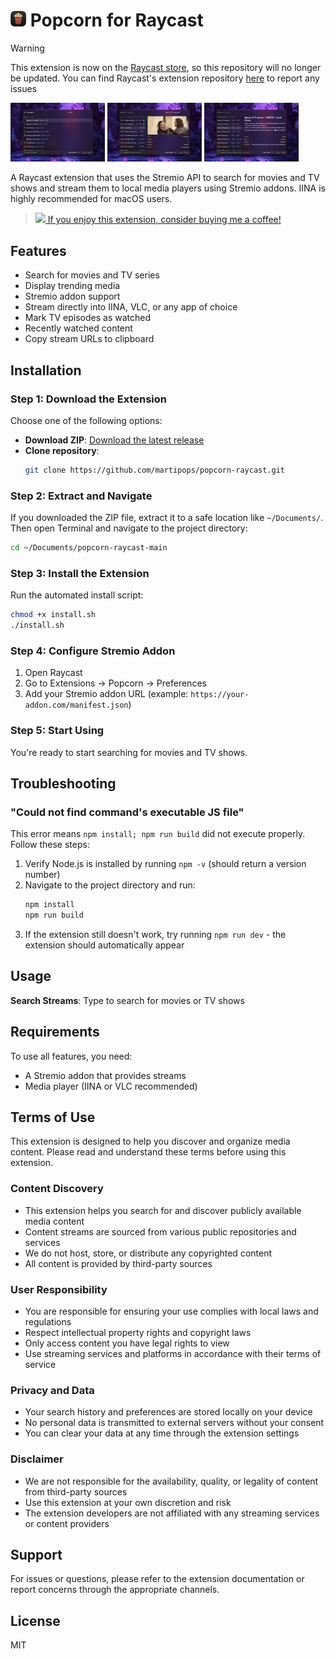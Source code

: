 <h1><img src="/assets/extension-icon.png" width="25" height="25"/>  Popcorn for Raycast</h1>

> [!WARNING]
>  This extension is now on the [Raycast store](https://www.raycast.com/martipops/popcorn), so this repository will no longer be updated. You can find Raycast's extension repository [here](https://github.com/raycast/extensions) to report any issues

<div>
  <img src="/metadata/popcorn-1.png" width="30%"/>
  <img src="/metadata/popcorn-2.png" width="30%"/>
  <img src="/metadata/popcorn-3.png" width="30%" />
</div>

A Raycast extension that uses the Stremio API to search for movies and TV shows and stream them to local media players using Stremio addons. IINA is highly recommended for macOS users.

> <a href="https://ko-fi.com/martipops"><img src=https://github.githubassets.com/assets/ko_fi-53a60c17e75c.svg width="12"/> If you enjoy this extension, consider buying me a coffee!</a>

## Features

- Search for movies and TV series
- Display trending media
- Stremio addon support
- Stream directly into IINA, VLC, or any app of choice
- Mark TV episodes as watched
- Recently watched content
- Copy stream URLs to clipboard

## Installation

### Step 1: Download the Extension

Choose one of the following options:

- **Download ZIP**: [Download the latest release](https://github.com/martipops/popcorn-raycast/archive/refs/heads/main.zip)
- **Clone repository**:
  ```bash
  git clone https://github.com/martipops/popcorn-raycast.git
  ```

### Step 2: Extract and Navigate

If you downloaded the ZIP file, extract it to a safe location like `~/Documents/`. Then open Terminal and navigate to the project directory:

```bash
cd ~/Documents/popcorn-raycast-main
```

### Step 3: Install the Extension

Run the automated install script:

```bash
chmod +x install.sh
./install.sh
```

### Step 4: Configure Stremio Addon

1. Open Raycast
2. Go to Extensions → Popcorn → Preferences
3. Add your Stremio addon URL (example: `https://your-addon.com/manifest.json`)

### Step 5: Start Using

You're ready to start searching for movies and TV shows.

## Troubleshooting

### "Could not find command's executable JS file"

This error means `npm install; npm run build` did not execute properly. Follow these steps:

1. Verify Node.js is installed by running `npm -v` (should return a version number)
2. Navigate to the project directory and run:
   ```bash
   npm install
   npm run build
   ```
3. If the extension still doesn't work, try running `npm run dev` - the extension should automatically appear

## Usage

**Search Streams**: Type to search for movies or TV shows

## Requirements

To use all features, you need:

- A Stremio addon that provides streams
- Media player (IINA or VLC recommended)

## Terms of Use

This extension is designed to help you discover and organize media content. Please read and understand these terms before using this extension.

### Content Discovery

- This extension helps you search for and discover publicly available media content
- Content streams are sourced from various public repositories and services
- We do not host, store, or distribute any copyrighted content
- All content is provided by third-party sources

### User Responsibility

- You are responsible for ensuring your use complies with local laws and regulations
- Respect intellectual property rights and copyright laws
- Only access content you have legal rights to view
- Use streaming services and platforms in accordance with their terms of service

### Privacy and Data

- Your search history and preferences are stored locally on your device
- No personal data is transmitted to external servers without your consent
- You can clear your data at any time through the extension settings

### Disclaimer

- We are not responsible for the availability, quality, or legality of content from third-party sources
- Use this extension at your own discretion and risk
- The extension developers are not affiliated with any streaming services or content providers

## Support

For issues or questions, please refer to the extension documentation or report concerns through the appropriate channels.

## License

MIT
